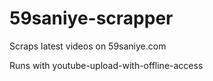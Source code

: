 # 59saniye-scrapper
Scraps latest videos on 59saniye.com

Runs with youtube-upload-with-offline-access
